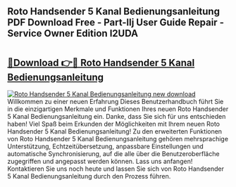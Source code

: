 ## Roto Handsender 5 Kanal Bedienungsanleitung PDF Download Free - Part-lIj User Guide Repair - Service Owner Edition l2UDA

# <h2><a href="http://df0pfs.blite.top/?on=Roto+Handsender+5+Kanal+Bedienungsanleitung">🔗Download 👉🔴 Roto Handsender 5 Kanal Bedienungsanleitung</a></h2>

[![Roto Handsender 5 Kanal Bedienungsanleitung new download](https://i.imgur.com/lujVjoI.png)](http://df0pfs.blite.top/?on=Roto+Handsender+5+Kanal+Bedienungsanleitung)
Willkommen zu einer neuen Erfahrung Dieses Benutzerhandbuch führt Sie in die einzigartigen Merkmale und Funktionen Ihres neuen Roto Handsender 5 Kanal Bedienungsanleitung ein. Danke, dass Sie sich für uns entschieden haben! Viel Spaß beim Erkunden der Möglichkeiten mit Ihrem neuen Roto Handsender 5 Kanal Bedienungsanleitung! Zu den erweiterten Funktionen von Roto Handsender 5 Kanal Bedienungsanleitung gehören mehrsprachige Unterstützung, Echtzeitübersetzung, anpassbare Einstellungen und automatische Synchronisierung, auf die alle über die Benutzeroberfläche zugegriffen und angepasst werden können. Lass uns anfangen! Kontaktieren Sie uns noch heute und lassen Sie sich von Roto Handsender 5 Kanal Bedienungsanleitung durch den Prozess führen.
